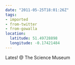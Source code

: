 ```yaml
---
date: "2011-05-25T18:01:26Z"
tags:
- imported
- from-twitter
- from-gowalla
location:
  latitude: 51.49728898
  longitude: -0.17421484
---
```

Lates! @ The Science Museum
